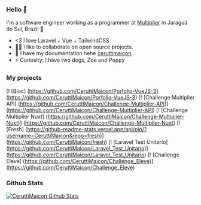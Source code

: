 ### Hello 👋

I'm a software engineer working as a programmer at [Multiplier](https://multiplier.com.br/) in Jaraguá do Sul, Brazil 🌆

- <3 I love Laravel + Vue + TailwindCSS
- 🧑‍💻 I like to collaborate on open source projects.
- 💬 I have my documentation hehe [ceruttimaicon](ceruttimaicon.js.org).
- ⚡ Curiosity: I have two dogs, Zoe and Poppy
### My projects

[! [Bloc] (https://github.com/CeruttiMaicon/Porfolio-VueJS-3] (https://github.com/CeruttiMaicon/Porfolio-VueJS-3)
[! [Challenge Multiplier API] (https://github.com/CeruttiMaicon/Challenge-Multiplier-API)] (https://github.com/CeruttiMaicon/Challenge-Multiplier-API)
[! [Challenge Multiplier Nuxt] (https://github.com/CeruttiMaicon/Challenge-Multiplier-Nuxt)] (https://github.com/CeruttiMaicon/Challenge-Multiplier-Nuxt)
[! [Fresh] (https://github-readme-stats.vercel.app/api/pin/?username=CeruttiMaicon&repo=fresh)] (https://github.com/CeruttiMaicon/fresh)
[! [Laravel Test Unitario] (https://github.com/CeruttiMaicon/Laravel_Test_Unitario)] (https://github.com/CeruttiMaicon/Laravel_Test_Unitario)
[! [Challenge Eleve] (https://github.com/CeruttiMaicon/Challenge_Eleve)] (https://github.com/CeruttiMaicon/Challenge_Eleve)

### Github Stats

[![CeruttiMaicon Github Stats](https://github-readme-stats.vercel.app/api?username=CeruttiMaicon&count_private=true&theme=default&show_icons=true)](https://github.com/CeruttiMaicon)
